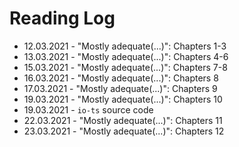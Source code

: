 # Reading Log

- 12.03.2021 - "Mostly adequate(...)": Chapters 1-3
- 13.03.2021 - "Mostly adequate(...)": Chapters 4-6
- 15.03.2021 - "Mostly adequate(...)": Chapters 7-8
- 16.03.2021 - "Mostly adequate(...)": Chapters 8
- 17.03.2021 - "Mostly adequate(...)": Chapters 9
- 19.03.2021 - "Mostly adequate(...)": Chapters 10
- 19.03.2021 - `io-ts` source code
- 22.03.2021 - "Mostly adequate(...)": Chapters 11
- 23.03.2021 - "Mostly adequate(...)": Chapters 12

